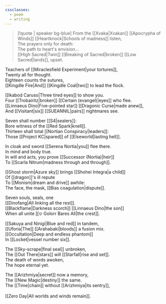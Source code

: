 ```yaml
---
cssclasses:
  - poem
  - writing
---
```

>[!quote | speaker bg-blue] From the [[Xvaka|Xvakan]] [[Apocrypha of Winds]]
>[[Heartknock|Schools of madness]] listen,<br>
The prayers only for death:<br>
The path to heart's envision…<br>
[[High Sacred|Twin]] [[Breaking of Sacred|broken]] [[Low Sacred|lands]], upset.
>
Teachers of [[Miraclesfield Experiment|your tortures]],<br>
Twenty all for thought.<br>
Eighteen counts the sutures,<br>
[[Kingdle Fire|And]] [[Kingdle Coal|two]] to lead the flock.<br>
>
[[Ikabod Caruso|Three tired eyes]] to show you.<br>
Four [[Trobairitz|broken]] [[Certain (evangel)|eyes]] who flee.<br>
[[Linnaeus Dino|Five-pointed star]] [[Dragonic Curse|made anew]],<br>
And [[Visitant|six]] [[SUEANNIL|pairs]] nightmares see.<br>
>
Seven shall number [[S4|sealers]]:<br>
Bore witness of the [[Red Spark|knell]].<br>
Thirteen shall total [[Nortian Conspiracy|leaders]]:<br>
Those [[Project KC|spared]] of [[Elseworld|lasting hell]].<br>
>
In cloak and sword [[Serena Nortia|you]] flee there.<br>
In mind and body true.<br>
In will and acts, you prove [[Successor (Nortia)|heir]]<br>
To [[Scarla Nitrum|madness through and through]].<br>
>
[[Ghost storm|Azure sky]] brings [[Shohei Integra|a child]]<br>
Of [[dragon]]'s ill repute<br>
To [[Monism|dream and drive]] awhile:<br>
The face, the mask, [[Bias coagulation|dispute]].<br>
>
Seven souls, seals, one<br>
[[Dinofang|All linking all the rest]].<br>
[[Blackflame|Darkness scorch]] [[Linnaeus Dino|the son]]<br>
When all unite [[⎊ Golorr Bares All|the crest]].<br>
>
[[Sakuya and Ninigi|Blue and red]] in tandem,<br>
[[Uforia|The]] [[Arahabaki|bloods]] a fusion mix.<br>
[[Occultation|Deep and endless phantom]]<br>
In [[Locket|vessel number six]].<br>
>
The [[Sky-scrape|final seal]] unbroken,<br>
The [[Out There|stars]] will [[Starfall|rise and set]].<br>
The death of words awoken,<br>
The hope eternal yet.<br>
>
The [[Arizhmiya|secret]] now a memory,<br>
The [[New Magic|destiny]] the same.<br>
The [[Time|chain]] without [[Arizhmiya|its sentry]],<br><br>
[[Zero Day|All worlds and winds remain]].<br>